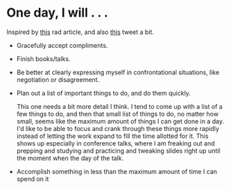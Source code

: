 # One day, I will . . .

Inspired by
[this](https://medium.com/@joulee/how-to-think-about-your-career-abf5300eba08)
rad article, and also [this](https://twitter.com/b0rk/status/758881751578009602)
tweet a bit.

* Gracefully accept compliments.
* Finish books/talks.
* Be better at clearly expressing myself in confrontational situations, like
  negotiation or disagreement.
* Plan out a list of important things to do, and do them quickly.

  This one needs a bit more detail I think. I tend to come up with a list of a
  few things to do, and then that small list of things to do, no matter how
  small, seems like the maximum amount of things I can get done in a day. I'd
  like to be able to focus and crank through these things more rapidly instead
  of letting the work expand to fill the time allotted for it. This shows up
  especially in conference talks, where I am freaking out and prepping and
  studying and practicing and tweaking slides right up until the moment when
  the day of the talk.

* Accomplish something in less than the maximum amount of time I can spend on it
